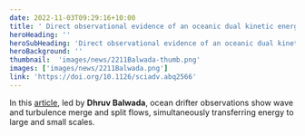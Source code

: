 ```yaml
---
date: 2022-11-03T09:29:16+10:00
title: ' Direct observational evidence of an oceanic dual kinetic energy cascade and its seasonality'
heroHeading: ''
heroSubHeading: 'Direct observational evidence of an oceanic dual kinetic energy cascade and its seasonality'
heroBackground: ''
thumbnail:  'images/news/2211Balwada-thumb.png'
images: ['images/news/2211Balwada.png']
link: 'https://doi.org/10.1126/sciadv.abq2566' 
---
```


In this [article](https://doi.org/10.1126/sciadv.abq2566), led by **Dhruv Balwada**, ocean drifter observations show wave and turbulence merge and split flows, simultaneously transferring energy to large and small scales.